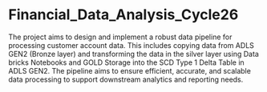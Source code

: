 # Financial_Data_Analysis_Cycle26
The project aims to design and implement a robust data pipeline for processing customer account data. This includes copying data from ADLS GEN2 (Bronze layer) and transforming the data in the silver layer using Data bricks Notebooks and GOLD Storage into the SCD Type 1 Delta Table in ADLS GEN2. The pipeline aims to ensure efficient, accurate, and scalable data processing to support downstream analytics and reporting needs.
